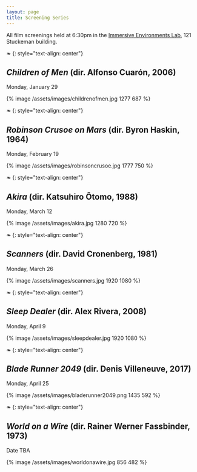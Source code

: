 ```yaml
---
layout: page
title: Screening Series
---
```


All film screenings held at 6:30pm in the [Immersive Environments Lab](https://stuckeman.psu.edu/stuckeman/facilities/iel), 121 Stuckeman building.

❧
{: style="text-align: center"}

## *Children of Men* (dir. Alfonso Cuarón, 2006)

Monday, January 29

{% image /assets/images/childrenofmen.jpg 1277 687 %}

❧
{: style="text-align: center"}

## *Robinson Crusoe on Mars* (dir. Byron Haskin, 1964)

Monday, February 19

{% image /assets/images/robinsoncrusoe.jpg 1777 750 %}

❧
{: style="text-align: center"}

## *Akira* (dir. Katsuhiro Ôtomo, 1988)

Monday, March 12

{% image /assets/images/akira.jpg 1280 720 %}

❧
{: style="text-align: center"}

## *Scanners* (dir. David Cronenberg, 1981)

Monday, March 26

{% image /assets/images/scanners.jpg 1920 1080 %}

❧
{: style="text-align: center"}

## *Sleep Dealer* (dir. Alex Rivera, 2008)

Monday, April 9

{% image /assets/images/sleepdealer.jpg 1920 1080 %}

❧
{: style="text-align: center"}

## *Blade Runner 2049* (dir. Denis Villeneuve, 2017)

Monday, April 25

{% image /assets/images/bladerunner2049.png 1435 592 %}

❧
{: style="text-align: center"}

## *World on a Wire* (dir. Rainer Werner Fassbinder, 1973)

Date TBA

{% image /assets/images/worldonawire.jpg 856 482 %}
